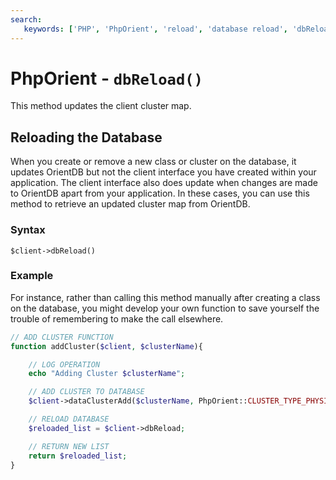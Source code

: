 ```yaml
---
search:
   keywords: ['PHP', 'PhpOrient', 'reload', 'database reload', 'dbReload']
---
```


# PhpOrient - `dbReload()`

This method updates the client cluster map.


## Reloading the Database

When you create or remove a new class or cluster on the database, it updates OrientDB but not the client interface you have created within your application.  The client interface also does update when changes are made to OrientDB apart from your application.  In these cases, you can use this method to retrieve an updated cluster map from OrientDB.

### Syntax

```
$client->dbReload()
```

### Example

For instance, rather than calling this method manually after creating a class on the database, you might develop your own function to save yourself the trouble of remembering to make the call elsewhere.

```php
// ADD CLUSTER FUNCTION
function addCluster($client, $clusterName){

	// LOG OPERATION
	echo "Adding Cluster $clusterName";

	// ADD CLUSTER TO DATABASE
	$client->dataClusterAdd($clusterName, PhpOrient::CLUSTER_TYPE_PHYSICAL);

	// RELOAD DATABASE
	$reloaded_list = $client->dbReload;

	// RETURN NEW LIST
	return $reloaded_list;
}
```

